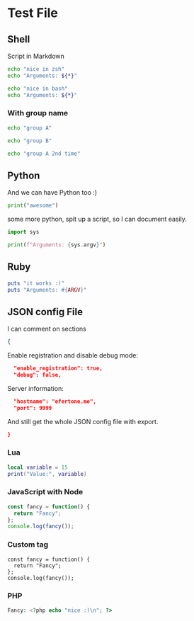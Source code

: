 # Test File

## Shell

Script in Markdown

```zsh
echo "nice in zsh"
echo "Arguments: ${*}"
```

```bash
echo "nice in bash"
echo "Arguments: ${*}"
```

### With group name

```bash #group=a something
echo "group A"
```

```bash #group=b
echo "group B"
```

```bash #group=a other=value
echo "group A 2nd time"
```

## Python

And we can have Python too :)

```python
print("awesome")
```

some more python, spit up a script, so I can document easily.

```python
import sys

print(f"Arguments: {sys.argv}")
```

## Ruby

```ruby
puts "it works :)"
puts "Arguments: #{ARGV}"
```

## JSON config File

I can comment on sections
```json
{
```

Enable registration and disable debug mode:

```json
  "enable_registration": true,
  "debug": false,
```

Server information:

```json
  "hostname": "efertone.me",
  "port": 9999
```

And still get the whole JSON config file with export.
```json
}
```

### Lua

```lua
local variable = 15
print("Value:", variable)
```

### JavaScript with Node

```javascript
const fancy = function() {
  return "Fancy";
};
console.log(fancy());
```

### Custom tag

```something
const fancy = function() {
  return "Fancy";
};
console.log(fancy());
```

### PHP

```php
Fancy: <?php echo "nice :)\n"; ?>
```
